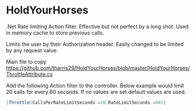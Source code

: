 # HoldYourHorses
.Net Rate limiting Action filter. Effective but not perfect by a long shot. Used in memory cache to store previous calls.

Limits the user by their Authorization header. Easily changed to be limited by any request value.

Main file to copy
https://github.com/tharris29/HoldYourHorses/blob/master/HoldYourHorses/ThrottleAttribute.cs


Add the following Action filter to the controller. Below example would limit 20 calls for every 60 seconds. If no values are set default values are used.

```csharp
[Throttle(CallsPerRateLimitSeconds =20,RateLimitSeconds =60)]
```

